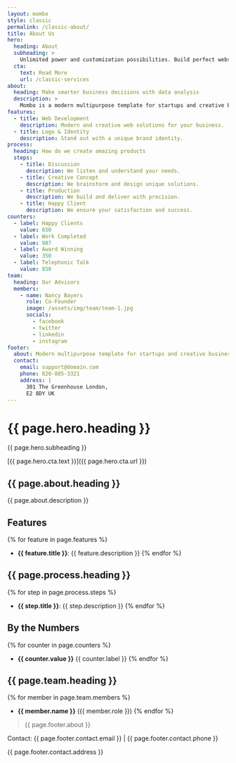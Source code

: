 ```yaml
---
layout: mombo
style: classic
permalink: /classic-about/
title: About Us
hero:
  heading: About
  subheading: >
    Unlimited power and customization possibilities. Build perfect websites with Mombo.
  cta:
    text: Read More
    url: /classic-services
about:
  heading: Make smarter business decisions with data analysis
  description: >
    Mombo is a modern multipurpose template for startups and creative businesses. We help you make smarter business decisions with data analysis and creative solutions.
features:
  - title: Web Development
    description: Modern and creative web solutions for your business.
  - title: Logo & Identity
    description: Stand out with a unique brand identity.
process:
  heading: How do we create amazing products
  steps:
    - title: Discussion
      description: We listen and understand your needs.
    - title: Creative Concept
      description: We brainstorm and design unique solutions.
    - title: Production
      description: We build and deliver with precision.
    - title: Happy Client
      description: We ensure your satisfaction and success.
counters:
  - label: Happy Clients
    value: 650
  - label: Work Completed
    value: 987
  - label: Award Winning
    value: 350
  - label: Telephonic Talk
    value: 850
team:
  heading: Our Advisors
  members:
    - name: Nancy Bayers
      role: Co-Founder
      image: /assets/img/team/team-1.jpg
      socials:
        - facebook
        - twitter
        - linkedin
        - instagram
footer:
  about: Modern multipurpose template for startups and creative businesses.
  contact:
    email: support@domain.com
    phone: 820-885-3321
    address: |
      301 The Greenhouse London,
      E2 8DY UK
---
```


# {{ page.hero.heading }}

{{ page.hero.subheading }}

[{{ page.hero.cta.text }}]({{ page.hero.cta.url }})

## {{ page.about.heading }}

{{ page.about.description }}

## Features
{% for feature in page.features %}
- **{{ feature.title }}**: {{ feature.description }}
{% endfor %}

## {{ page.process.heading }}
{% for step in page.process.steps %}
- **{{ step.title }}**: {{ step.description }}
{% endfor %}

## By the Numbers
{% for counter in page.counters %}
- **{{ counter.value }}** {{ counter.label }}
{% endfor %}

## {{ page.team.heading }}
{% for member in page.team.members %}
- **{{ member.name }}** ({{ member.role }})
{% endfor %}

> {{ page.footer.about }}

Contact: {{ page.footer.contact.email }} | {{ page.footer.contact.phone }}

{{ page.footer.contact.address }}
